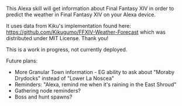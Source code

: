 This Alexa skill will get information about Final Fantasy XIV in order to predict the weather in Final Fantasy XIV on your Alexa device.

It uses data from Kiku's implementation found here: https://github.com/Kikugumo/FFXIV-Weather-Forecast which was distributed under MIT License. Thank you!

This is a work in progress, not currently deployed.

Future plans:
* More Granular Town information - EG ability to ask about "Moraby Drydocks" instead of "Lower La Noscea"
* Reminders: "Alexa, remind me when it's raining in the East Shroud"
* Gathering node reminders?
* Boss and hunt spawns?
